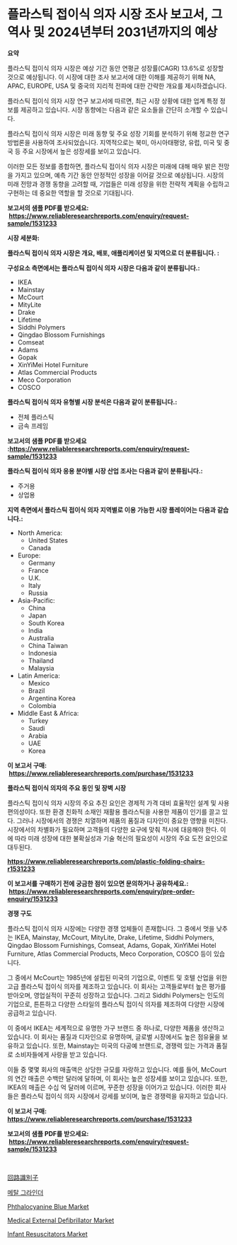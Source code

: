 <p><h1>플라스틱 접이식 의자 시장 조사 보고서, 그 역사 및 2024년부터 2031년까지의 예상</h1></p><p><strong>요약</strong></p>
<p><p>플라스틱 접이식 의자 시장은 예상 기간 동안 연평균 성장률(CAGR) 13.6%로 성장할 것으로 예상됩니다. 이 시장에 대한 조사 보고서에 대한 이해를 제공하기 위해 NA, APAC, EUROPE, USA 및 중국의 지리적 전파에 대한 간략한 개요를 제시하겠습니다.</p><p>플라스틱 접이식 의자 시장 연구 보고서에 따르면, 최근 시장 상황에 대한 업계 특정 정보를 제공하고 있습니다. 시장 동향에는 다음과 같은 요소들을 간단히 소개할 수 있습니다.</p><p>플라스틱 접이식 의자 시장은 미래 동향 및 주요 성장 기회를 분석하기 위해 정교한 연구 방법론을 사용하여 조사되었습니다. 지역적으로는 북미, 아시아태평양, 유럽, 미국 및 중국 등 주요 시장에서 높은 성장세를 보이고 있습니다.</p><p>이러한 모든 정보를 종합하면, 플라스틱 접이식 의자 시장은 미래에 대해 매우 밝은 전망을 가지고 있으며, 예측 기간 동안 안정적인 성장을 이어갈 것으로 예상됩니다. 시장의 미래 전망과 경쟁 동향을 고려할 때, 기업들은 미래 성장을 위한 전략적 계획을 수립하고 구현하는 데 중요한 역할을 할 것으로 기대됩니다.</p></p>
<p><strong>보고서의 샘플 PDF를 받으세요: &nbsp;<a href="https://www.reliableresearchreports.com/enquiry/request-sample/1531233">https://www.reliableresearchreports.com/enquiry/request-sample/1531233</a></strong></p>
<p><strong>시장 세분화:</strong></p>
<p><strong> 플라스틱 접이식 의자 시장은 개요, 배포, 애플리케이션 및 지역으로 더 분류됩니다. :</strong></p>
<p><strong>구성요소 측면에서는 플라스틱 접이식 의자 시장은 다음과 같이 분류됩니다.:</strong></p>
<p><ul><li>IKEA</li><li>Mainstay</li><li>McCourt</li><li>MityLite</li><li>Drake</li><li>Lifetime</li><li>Siddhi Polymers</li><li>Qingdao Blossom Furnishings</li><li>Comseat</li><li>Adams</li><li>Gopak</li><li>XinYiMei Hotel Furniture</li><li>Atlas Commercial Products</li><li>Meco Corporation</li><li>COSCO</li></ul></p>
<p><strong> 플라스틱 접이식 의자 유형별 시장 분석은 다음과 같이 분류됩니다.:</strong></p>
<p><ul><li>전체 플라스틱</li><li>금속 프레임</li></ul></p>
<p><strong>보고서의 샘플 PDF를 받으세요 :<a href="https://www.reliableresearchreports.com/enquiry/request-sample/1531233">https://www.reliableresearchreports.com/enquiry/request-sample/1531233</a></strong></p>
<p><strong> 플라스틱 접이식 의자 응용 분야별 시장 산업 조사는 다음과 같이 분류됩니다.:</strong></p>
<p><ul><li>주거용</li><li>상업용</li></ul></p>
<p><strong>지역 측면에서 플라스틱 접이식 의자 지역별로 이용 가능한 시장 플레이어는 다음과 같습니다.:</strong></p>
<p><ul>
    <li>
        North America:
        <ul>
            <li>United States</li>
            <li>Canada</li>
        </ul>
    </li>
    <li>
        Europe:
        <ul>
            <li>Germany</li>
            <li>France</li>
            <li>U.K.</li>
            <li>Italy</li>
            <li>Russia</li>
        </ul>
    </li>
    <li>
        Asia-Pacific:
        <ul>
            <li>China</li>
            <li>Japan</li>
            <li>South Korea</li>
            <li>India</li>
            <li>Australia</li>
            <li>China Taiwan</li>
            <li>Indonesia</li>
            <li>Thailand</li>
            <li>Malaysia</li>
        </ul>
    </li>
    <li>
        Latin America:
        <ul>
            <li>Mexico</li>
            <li>Brazil</li>
            <li>Argentina Korea</li>
            <li>Colombia</li>
        </ul>
    </li>
    <li>
        Middle East & Africa:
        <ul>
            <li>Turkey</li>
            <li>Saudi</li>
            <li>Arabia</li>
            <li>UAE</li>
            <li>Korea</li>
        </ul>
    </li>
    </ul></p>
<p><strong>이 보고서 구매: &nbsp;<a href="https://www.reliableresearchreports.com/purchase/1531233">https://www.reliableresearchreports.com/purchase/1531233</a></strong></p>
<p><strong>플라스틱 접이식 의자의 주요 동인 및 장벽 시장</strong></p>
<p><p>플라스틱 접이식 의자 시장의 주요 추진 요인은 경제적 가격 대비 효율적인 설계 및 사용 편의성이다. 또한 환경 친화적 소재인 재활용 플라스틱을 사용한 제품이 인기를 끌고 있다. 그러나 시장에서의 경쟁은 치열하며 제품의 품질과 디자인이 중요한 영향을 미친다. 시장에서의 차별화가 필요하며 고객들의 다양한 요구에 맞춰 적시에 대응해야 한다. 이에 따라 미래 성장에 대한 불확실성과 기술 혁신의 필요성이 시장의 주요 도전 요인으로 대두된다.</p></p>
<p><strong><a href="https://www.reliableresearchreports.com/plastic-folding-chairs-r1531233">https://www.reliableresearchreports.com/plastic-folding-chairs-r1531233</a></strong></p>
<p><strong>이 보고서를 구매하기 전에 궁금한 점이 있으면 문의하거나 공유하세요.: &nbsp;<a href="https://www.reliableresearchreports.com/enquiry/pre-order-enquiry/1531233">https://www.reliableresearchreports.com/enquiry/pre-order-enquiry/1531233</a></strong></p>
<p><strong>경쟁 구도</strong></p>
<p><p>플라스틱 접이식 의자 시장에는 다양한 경쟁 업체들이 존재합니다. 그 중에서 멋을 낮추는 IKEA, Mainstay, McCourt, MityLite, Drake, Lifetime, Siddhi Polymers, Qingdao Blossom Furnishings, Comseat, Adams, Gopak, XinYiMei Hotel Furniture, Atlas Commercial Products, Meco Corporation, COSCO 등이 있습니다.</p><p>그 중에서 McCourt는 1985년에 설립된 미국의 기업으로, 이벤트 및 호텔 산업을 위한 고급 플라스틱 접이식 의자를 제조하고 있습니다. 이 회사는 고객들로부터 높은 평가를 받아오며, 영업실적이 꾸준히 성장하고 있습니다. 그리고 Siddhi Polymers는 인도의 기업으로, 튼튼하고 다양한 스타일의 플라스틱 접이식 의자를 제조하여 다양한 시장에 공급하고 있습니다.</p><p>이 중에서 IKEA는 세계적으로 유명한 가구 브랜드 중 하나로, 다양한 제품을 생산하고 있습니다. 이 회사는 품질과 디자인으로 유명하며, 글로벌 시장에서도 높은 점유율을 보유하고 있습니다. 또한, Mainstay는 미국의 다공예 브랜드로, 경쟁력 있는 가격과 품질로 소비자들에게 사랑을 받고 있습니다.</p><p>이들 중 몇몇 회사의 매출액은 상당한 규모를 자랑하고 있습니다. 예를 들어, McCourt의 연간 매출은 수백만 달러에 달하며, 이 회사는 높은 성장세를 보이고 있습니다. 또한, IKEA의 매출은 수십 억 달러에 이르며, 꾸준한 성장을 이어가고 있습니다. 이러한 회사들은 플라스틱 접이식 의자 시장에서 강세를 보이며, 높은 경쟁력을 유지하고 있습니다.</p></p>
<p><strong>이 보고서 구매: &nbsp; <a href="https://www.reliableresearchreports.com/purchase/1531233">https://www.reliableresearchreports.com/purchase/1531233</a></strong></p>
<p><strong>보고서의 샘플 PDF를 받으세요: &nbsp;<a href="https://www.reliableresearchreports.com/enquiry/request-sample/1531233">https://www.reliableresearchreports.com/enquiry/request-sample/1531233</a></strong><strong></strong></p>
<p>&nbsp;</p>
<p><p><a href="https://github.com/bevdtkn4419963/Market-Research-Report-List-1/blob/main/992931423938.md">回路識別子</a></p><p><a href="https://github.com/vsoq0zknh59/Market-Research-Report-List-1/blob/main/733328221739.md">메탈 그라인더</a></p><p><a href="https://issuu.com/reportprime-2/docs/phthalocyanine-blue-market-size-2030.pptx">Phthalocyanine Blue Market</a></p><p><a href="https://github.com/prosalinda88/Market-Research-Report-List-3/blob/main/medical-external-defibrillator-market.md">Medical External Defibrillator Market</a></p><p><a href="https://github.com/globismark/Market-Research-Report-List-2/blob/main/infant-resuscitators-market.md">Infant Resuscitators Market</a></p></p>